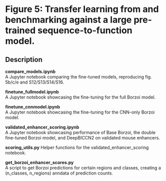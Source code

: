 # Figure 5: Transfer learning from and benchmarking against a large pre-trained sequence-to-function model.

## Description

**compare_models.ipynb**  
A Jupyter notebook comparing the fine-tuned models, reproducing fig. 5b/c/e and S12/S13/S14/S16.

**finetune_fullmodel.ipynb**  
A Jupyter notebook showcasing the fine-tuning for the full Borzoi model.

**finetune_cnnmodel.ipynb**  
A Jupyter notebook showcasing the fine-tuning for the CNN-only Borzoi model.

**validated_enhancer_scoring.ipynb**  
A Jupyter notebook showcasing performance of Base Borzoi, the double fine-tuned Borzoi model, and DeepBICCN2 on validated mouse enhancers.

**scoring_utils.py**
Helper functions for the validated_enhancer_scoring notebook.

**get_borzoi_enhancer_scores.py**  
A script to get Borzoi predictions for certain regions and classes, creating a (n_classes, n_regions) anndata of prediction counts.